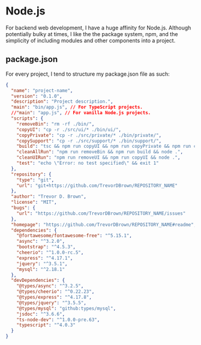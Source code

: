# Node.js

For backend web development, I have a huge affinity for Node.js. Although potentially bulky at times, I like the the package system, npm, and the simplicity of including modules and other components into a project.

## package.json

For every project, I tend to structure my package.json file as such:

```json
{
  "name": "project-name",
  "version": "0.1.0",
  "description": "Project description.",
  "main": "bin/app.js", // For TypeScript projects.
  //"main": "app.js", // For vanilla Node.js projects.
  "scripts": {
    "removeBin": "rm -rf ./bin/",
    "copyUI": "cp -r ./src/ui/* ./bin/ui/",
    "copyPrivate": "cp -r ./src/private/* ./bin/private/",
    "copySupport": "cp -r ./src/support/* ./bin/support/",
    "build": "tsc && npm run copyUI && npm run copyPrivate && npm run copySupport",
    "cleanAllRun": "npm run removeBin && npm run build && node .",
    "cleanUIRun": "npm run removeUI && npm run copyUI && node .",
    "test": "echo \"Error: no test specified\" && exit 1"
  },
  "repository": {
    "type": "git",
    "url": "git+https://github.com/TrevorDBrown/REPOSITORY_NAME"
  },
  "author": "Trevor D. Brown",
  "license": "MIT",
  "bugs": {
    "url": "https://github.com/TrevorDBrown/REPOSITORY_NAME/issues"
  },
  "homepage": "https://github.com/TrevorDBrown/REPOSITORY_NAME#readme",
  "dependencies": {
    "@fortawesome/fontawesome-free": "^5.15.1",
    "async": "^3.2.0",
    "bootstrap": "^4.5.3",
    "cheerio": "^1.0.0-rc.5",
    "express": "^4.17.1",
    "jquery": "^3.5.1",
    "mysql": "^2.18.1"
  },
  "devDependencies": {
    "@types/async": "^3.2.5",
    "@types/cheerio": "^0.22.23",
    "@types/express": "^4.17.8",
    "@types/jquery": "^3.5.5",
    "@types/mysql": "github:types/mysql",
    "jsdoc": "^3.6.6",
    "ts-node-dev": "^1.0.0-pre.63",
    "typescript": "^4.0.3"
  }
}
```
